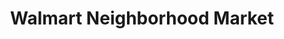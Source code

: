 ---
title: "Walmart Neighborhood Market"
url: /tampa/walmart-neighborhood-market-west-hillsborough-avenue/
shop: Supermarkt
---